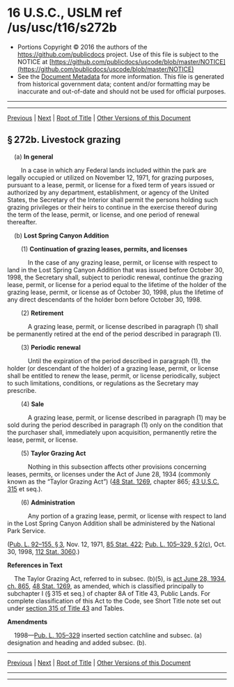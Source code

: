 ---
---

# 16 U.S.C., USLM ref /us/usc/t16/s272b

* Portions Copyright © 2016 the authors of the https://github.com/publicdocs project.
  Use of this file is subject to the NOTICE at [https://github.com/publicdocs/uscode/blob/master/NOTICE](https://github.com/publicdocs/uscode/blob/master/NOTICE)
* See the [Document Metadata](././../../../../..//README.md) for more information.
  This file is generated from historical government data; content and/or formatting may be inaccurate and out-of-date and should not be used for official purposes.

----------
----------

[Previous](./../../../../..//us/usc/t16/ch1/schXXX/m__us_usc_t16_s272a.md) | [Next](./../../../../..//us/usc/t16/ch1/schXXX/m__us_usc_t16_s272c.md) | [Root of Title](./../../../../../) | [Other Versions of this Document](https://publicdocs.github.io/go/links?ns=uslm&ref=%2Fus%2Fusc%2Ft16%2Fs272b)

## § 272b. Livestock grazing

    (a) __In general__ 

        In a case in which any Federal lands included within the park are legally occupied or utilized on November 12, 1971, for grazing purposes, pursuant to a lease, permit, or license for a fixed term of years issued or authorized by any department, establishment, or agency of the United States, the Secretary of the Interior shall permit the persons holding such grazing privileges or their heirs to continue in the exercise thereof during the term of the lease, permit, or license, and one period of renewal thereafter.

    (b) __Lost Spring Canyon Addition__ 

        (1) __Continuation of grazing leases, permits, and licenses__ 

            In the case of any grazing lease, permit, or license with respect to land in the Lost Spring Canyon Addition that was issued before October 30, 1998, the Secretary shall, subject to periodic renewal, continue the grazing lease, permit, or license for a period equal to the lifetime of the holder of the grazing lease, permit, or license as of October 30, 1998, plus the lifetime of any direct descendants of the holder born before October 30, 1998.

        (2) __Retirement__ 

            A grazing lease, permit, or license described in paragraph (1) shall be permanently retired at the end of the period described in paragraph (1).

        (3) __Periodic renewal__ 

            Until the expiration of the period described in paragraph (1), the holder (or descendant of the holder) of a grazing lease, permit, or license shall be entitled to renew the lease, permit, or license periodically, subject to such limitations, conditions, or regulations as the Secretary may prescribe.

        (4) __Sale__ 

            A grazing lease, permit, or license described in paragraph (1) may be sold during the period described in paragraph (1) only on the condition that the purchaser shall, immediately upon acquisition, permanently retire the lease, permit, or license.

        (5) __Taylor Grazing Act__ 

            Nothing in this subsection affects other provisions concerning leases, permits, or licenses under the Act of June 28, 1934 (commonly known as the “Taylor Grazing Act”) ([48 Stat. 1269][/us/stat/48/1269], chapter 865; [43 U.S.C. 315][/us/usc/t43/s315] et seq.).

        (6) __Administration__ 

            Any portion of a grazing lease, permit, or license with respect to land in the Lost Spring Canyon Addition shall be administered by the National Park Service.

([Pub. L. 92–155, § 3][/us/pl/92/155/s3], Nov. 12, 1971, [85 Stat. 422][/us/stat/85/422]; [Pub. L. 105–329, § 2(c)][/us/pl/105/329/s2/c], Oct. 30, 1998, [112 Stat. 3060][/us/stat/112/3060].)

 __References in Text__ 

    The Taylor Grazing Act, referred to in subsec. (b)(5), is [act June 28, 1934, ch. 865][/us/act/1934-06-28/ch865], [48 Stat. 1269][/us/stat/48/1269], as amended, which is classified principally to subchapter I (§ 315 et seq.) of chapter 8A of Title 43, Public Lands. For complete classification of this Act to the Code, see Short Title note set out under [section 315 of Title 43][/us/usc/t43/s315] and Tables.

 __Amendments__ 

    1998—[Pub. L. 105–329][/us/pl/105/329] inserted section catchline and subsec. (a) designation and heading and added subsec. (b).

----------

[Previous](./../../../../..//us/usc/t16/ch1/schXXX/m__us_usc_t16_s272a.md) | [Next](./../../../../..//us/usc/t16/ch1/schXXX/m__us_usc_t16_s272c.md) | [Root of Title](./../../../../../) | [Other Versions of this Document](https://publicdocs.github.io/go/links?ns=uslm&ref=%2Fus%2Fusc%2Ft16%2Fs272b)

----------
----------

[/us/stat/48/1269]: https://publicdocs.github.io/go/links?ns=uslm&ref=%2Fus%2Fstat%2F48%2F1269
[/us/usc/t43/s315]: https://publicdocs.github.io/go/links?ns=uslm&ref=%2Fus%2Fusc%2Ft43%2Fs315
[/us/pl/92/155/s3]: https://publicdocs.github.io/go/links?ns=uslm&ref=%2Fus%2Fpl%2F92%2F155%2Fs3
[/us/stat/85/422]: https://publicdocs.github.io/go/links?ns=uslm&ref=%2Fus%2Fstat%2F85%2F422
[/us/pl/105/329/s2/c]: https://publicdocs.github.io/go/links?ns=uslm&ref=%2Fus%2Fpl%2F105%2F329%2Fs2%2Fc
[/us/stat/112/3060]: https://publicdocs.github.io/go/links?ns=uslm&ref=%2Fus%2Fstat%2F112%2F3060
[/us/act/1934-06-28/ch865]: https://publicdocs.github.io/go/links?ns=uslm&ref=%2Fus%2Fact%2F1934-06-28%2Fch865
[/us/stat/48/1269]: https://publicdocs.github.io/go/links?ns=uslm&ref=%2Fus%2Fstat%2F48%2F1269
[/us/usc/t43/s315]: https://publicdocs.github.io/go/links?ns=uslm&ref=%2Fus%2Fusc%2Ft43%2Fs315
[/us/pl/105/329]: https://publicdocs.github.io/go/links?ns=uslm&ref=%2Fus%2Fpl%2F105%2F329


